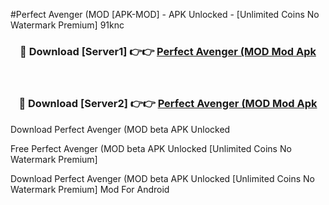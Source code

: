 #Perfect Avenger (MOD [APK-MOD] - APK Unlocked - [Unlimited Coins No Watermark Premium] 91knc



<div align="center">

<h3>🔴 Download [Server1] 👉👉 <a href="https://momento.my/?title=Perfect_Avenger_(MOD">Perfect Avenger (MOD Mod Apk</a></h3><br>

<h3>🔴 Download [Server2] 👉👉 <a href="https://momento.my/?title=Perfect_Avenger_(MOD">Perfect Avenger (MOD Mod Apk</a></h3>
</div>



Download Perfect Avenger (MOD beta APK Unlocked

Free Perfect Avenger (MOD beta APK Unlocked [Unlimited Coins No Watermark Premium]

Download Perfect Avenger (MOD beta APK Unlocked [Unlimited Coins No Watermark Premium] Mod For Android

